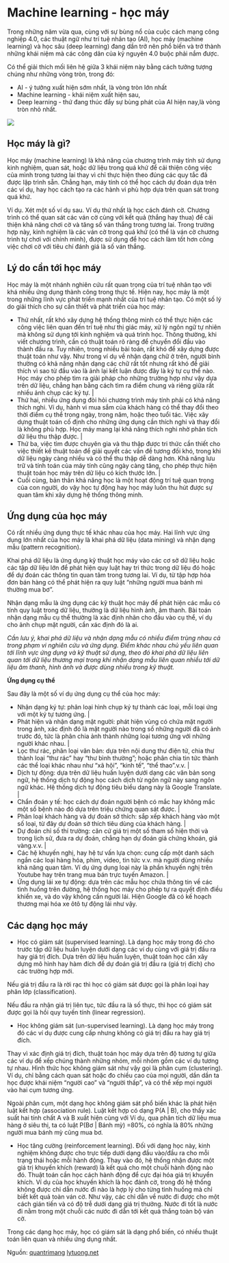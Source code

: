 # Machine learning  - học máy

Trong những năm vừa qua, cùng với sự bùng nổ của cuộc cách mạng công nghiệp 4.0, các thuật ngữ như trí tuệ nhân tạo (AI), học máy (machine learning) và học sâu (deep learning) đang dần trở nên phổ biến và trở thành những khái niệm mà các công dân của kỷ nguyên 4.0 buộc phải nắm được.

Có thể giải thích mối liên hệ giữa 3 khái niệm này bằng cách tưởng tượng chúng như những vòng tròn, trong đó:
-  AI - ý tưởng xuất hiện sớm nhất, là vòng tròn lớn nhất
- Machine learning - khái niệm xuất hiện sau,
- Deep learning - thứ đang thúc đẩy sự bùng phát của AI hiện nay,là vòng tròn nhỏ nhất.

![](/pictures/phan-biet-ai-mc-dl2.jpg)

## Học máy là gì?
Học máy (machine learning) là khả năng của chương trình máy tính sử dụng kinh nghiệm, quan sát, hoặc dữ liệu trong quá khứ để cải thiện công việc của mình trong tương lai thay vì chỉ thực hiện theo đúng các quy tắc đã được lập trình sẵn. Chẳng hạn, máy tính có thể học cách dự đoán dựa trên các ví dụ, hay học cách tạo ra các hành vi phù hợp dựa trên quan sát trong quá khứ.

Ví dụ. Xét một số ví dụ sau. Ví dụ thứ nhất là học cách đánh cờ. Chương trình có thể quan sát các ván cờ cùng với kết quả (thắng hay thua) để cải thiện khả năng chơi cờ và tăng số ván thắng trong tương lai. Trong trường hợp này, kinh nghiệm là các ván cờ trong quá khứ (có thể là ván cờ chương trình tự chơi với chính mình), được sử dụng để học cách làm tốt hơn công việc chơi cờ với tiêu chí đánh giá là số ván thắng.

## Lý do cần tới học máy
Học máy là một nhánh nghiên cứu rất quan trọng của trí tuệ nhân tạo với khá nhiều ứng dụng thành công trong thực tế. Hiện nay, học máy là một trong những lĩnh vực phát triển mạnh nhất của trí tuệ nhân tạo. Có một số lý do giải thích cho sự cần thiết và phát triển của học máy:

- Thứ nhất, rất khó xây dựng hệ thống thông minh có thể thực hiện các công việc liên quan đến trí tuệ như thị giác máy, xử lý ngôn ngữ tự nhiên mà không sử dụng tới kinh nghiệm và quá trình học. Thông thường, khi viết chương trình, cần có thuật toán rõ ràng để chuyển đổi đầu vào thành đầu ra. Tuy nhiên, trong nhiều bài toán, rất khó để xây dựng được thuật toán như vậy. Như trong ví dụ về nhận dạng chữ ở trên, người bình thường có khả năng nhận dạng các chữ rất tốt nhưng rất khó để giải thích vì sao từ đầu vào là ảnh lại kết luận được đây là ký tự cụ thể nào. Học máy cho phép tìm ra giải pháp cho những trường hợp như vậy dựa trên dữ liệu, chẳng hạn bằng cách tìm ra điểm chung và riêng giữa rất nhiều ảnh chụp các ký tự.
|
- Thứ hai, nhiều ứng dụng đòi hỏi chương trình máy tính phải có khả năng thích nghi. Ví dụ, hành vi mua sắm của khách hàng có thể thay đổi theo thời điểm cụ thể trong ngày, trong năm, hoặc theo tuổi tác. Việc xây dựng thuật toán cố định cho những ứng dụng cần thích nghi và thay đổi là không phù hợp. Học máy mang lại khả năng thích nghi nhờ phân tích dữ liệu thu thập được.
|
- Thứ ba, việc tìm được chuyên gia và thu thập được tri thức cần thiết cho việc thiết kế thuật toán để giải quyết các vấn đề tương đối khó, trong khi dữ liệu ngày càng nhiều và có thể thu thập dễ dàng hơn. Khả năng lưu trữ và tính toán của máy tính cũng ngày càng tăng, cho phép thực hiện thuật toán học máy trên dữ liệu có kích thước lớn.
|
- Cuối cùng, bản thân khả năng học là một hoạt động trí tuệ quan trọng của con người, do vậy học tự động hay học máy luôn thu hút được sự quan tâm khi xây dựng hệ thống thông minh.

## Ứng dụng của học máy
Có rất nhiều ứng dụng thực tế khác nhau của học máy. Hai lĩnh vực ứng dụng lớn nhất của học máy là khai phá dữ liệu (data mining) và nhận dạng mẫu (pattern recognition).

Khai phá dữ liệu là ứng dụng kỹ thuật học máy vào các cơ sở dữ liệu hoặc các tập dữ liệu lớn để phát hiện quy luật hay tri thức trong dữ liệu đó hoặc để dự đoán các thông tin quan tâm trong tương lai. Ví dụ, từ tập hợp hóa đơn bán hàng có thể phát hiện ra quy luật “những người mua bánh mì thường mua bơ”.

Nhận dạng mẫu là ứng dụng các kỹ thuật học máy để phát hiện các mẫu có tính quy luật trong dữ liệu, thường là dữ liệu hình ảnh, âm thanh. Bài toán nhận dạng mẫu cụ thể thường là xác định nhãn cho đầu vào cụ thể, ví dụ cho ảnh chụp mặt người, cần xác định đó là ai.

_Cần lưu ý, khai phá dữ liệu và nhận dạng mẫu có nhiều điểm trùng nhau cả trong phạm vi nghiên cứu và ứng dụng. Điểm khác nhau chủ yếu liên quan tới lĩnh vực ứng dụng và kỹ thuật sử dụng, theo đó khai phá dữ liệu liên quan tới dữ liệu thương mại trong khi nhận dạng mẫu liên quan nhiều tới dữ liệu âm thanh, hình ảnh và được dùng nhiều trong kỹ thuật._

__Ứng dụng cụ thể__

Sau đây là một số ví dụ ứng dụng cụ thể của học máy:

- Nhận dạng ký tự: phân loại hình chụp ký tự thành các loại, mỗi loại ứng với một ký tự tương ứng.
|
- Phát hiện và nhận dạng mặt người: phát hiện vùng có chứa mặt người trong ảnh, xác định đó là mặt người nào trong số những người đã có ảnh trước đó, tức là phân chia ảnh thành những loại tương ứng với những người khác nhau.
|
- Lọc thư rác, phân loại văn bản: dựa trên nội dung thư điện tử, chia thư thành loại “thư rác” hay “thư bình thường”; hoặc phân chia tin tức thành các thể loại khác nhau như “xã hội”, “kinh tế”, “thể thao”.v.v.
|
- Dịch tự động: dựa trên dữ liệu huấn luyện dưới dạng các văn bản song ngữ, hệ thống dịch tự động học cách dịch từ ngôn ngữ này sang ngôn ngữ khác. Hệ thống dịch tự động tiêu biểu dạng này là Google Translate.
|
- Chẩn đoán y tế: học cách dự đoán người bệnh có mắc hay không mắc một số bệnh nào đó dựa trên triệu chứng quan sát được.
|
- Phân loại khách hàng và dự đoán sở thích: sắp xếp khách hàng vào một số loại, từ đây dự đoán sở thích tiêu dùng của khách hàng.
|
- Dự đoán chỉ số thí trường: căn cứ giá trị một số tham số hiện thời và trong lịch sử, đưa ra dự đoán, chẳng hạn dự đoán giá chứng khoán, giá vàng.v.v.
|
- Các hệ khuyến nghị, hay hệ tư vấn lựa chọn: cung cấp một danh sách ngắn các loại hàng hóa, phim, video, tin tức v.v. mà người dùng nhiều khả năng quan tâm. Ví dụ ứng dụng loại này là phần khuyến nghị trên Youtube hay trên trang mua bán trực tuyến Amazon.
|
- Ứng dụng lái xe tự động: dựa trên các mẫu học chứa thông tin về các tình huống trên đường, hệ thống học máy cho phép tự ra quyết định điều khiển xe, và do vậy không cần người lái. Hiện Google đã có kế hoạch thương mại hóa xe ôtô tự động lái như vậy.

## Các dạng học máy

* Học có giám sát (supervised learning). Là dạng học máy trong đó cho trước tập dữ liệu huấn luyện dưới dạng các ví dụ cùng với giá trị đầu ra hay giá trị đích. Dựa trên dữ liệu huấn luyện, thuật toán học cần xây dựng mô hình hay hàm đích để dự đoán giá trị đầu ra (giá trị đích) cho các trường hợp mới.

Nếu giá trị đầu ra là rời rạc thì học có giám sát được gọi là phân loại hay phân lớp (classification).

Nếu đầu ra nhận giá trị liên tục, tức đầu ra là số thực, thì học có giám sát được gọi là hồi quy tuyến tính (linear regression). 

* Học không giám sát (un-supervised learning). Là dạng học máy trong đó các ví dụ được cung cấp nhưng không có giá trị đầu ra hay giá trị đích.

Thay vì xác định giá trị đích, thuật toán học máy dựa trên độ tương tự giữa các ví dụ để xếp chúng thành những nhóm, mỗi nhóm gồm các ví dụ tương tự nhau. Hình thức học không giám sát như vậy gọi là phân cụm (clustering). Ví dụ, chỉ bằng cách quan sát hoặc đo chiều cao của mọi người, dần dần ta học được khái niệm “người cao” và “người thấp”, và có thể xếp mọi người vào hai cụm tương ứng.

Ngoài phân cụm, một dạng học không giám sát phổ biến khác là phát hiện luật kết hợp (association rule). Luật kết hợp có dạng P(A | B), cho thấy xác suất hai tính chất A và B xuất hiện cùng với Ví dụ, qua phân tích dữ liệu mua hàng ở siêu thị, ta có luật P(Bơ | Bánh mỳ) =80%, có nghĩa là 80% những người mua bánh mỳ cũng mua bơ.

* Học tăng cường (reinforcement learning). Đối với dạng học này, kinh nghiệm không được cho trực tiếp dưới dạng đầu vào/đầu ra cho mỗi trạng thái hoặc mỗi hành động. Thay vào đó, hệ thống nhận được một giá trị khuyến khích (reward) là kết quả cho một chuỗi hành động nào đó. Thuật toán cần học cách hành động để cực đại hóa giá trị khuyển khích. Ví dụ của học khuyến khích là học đánh cờ, trong đó hệ thống không được chỉ dẫn nước đi nào là hợp lý cho từng tình huống mà chỉ biết kết quả toàn ván cờ. Như vậy, các chỉ dẫn về nước đi được cho một cách gián tiến và có độ trễ dưới dạng giá trị thưởng. Nước đi tốt là nước đi nằm trong một chuỗi các nước đi dẫn tới kết quả thắng toàn bộ ván cờ.

Trong các dạng học máy, học có giám sát là dạng phổ biến, có nhiều thuật toán liên quan và nhiều ứng dụng nhất.

 Nguồn: 
[quantrimang](https://quantrimang.com/lang-cong-nghe/su-khac-biet-giua-ai-hoc-may-va-hoc-sau-157948)
[lytuong.net](https://lytuong.net/hoc-may-machine-learning-la-gi/)